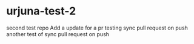 # urjuna-test-2
second test repo
Add a update for a pr
testing sync pull request on push
another test of sync pull request on push
